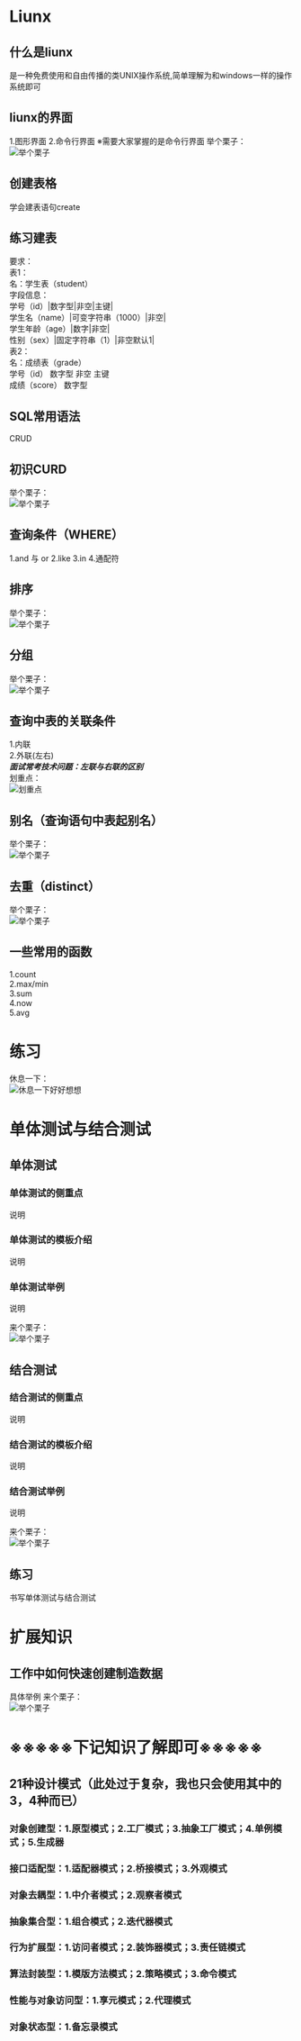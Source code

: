 # Liunx
## 什么是liunx
  是一种免费使用和自由传播的类UNIX操作系统,简单理解为和windows一样的操作系统即可

## liunx的界面
  1.图形界面
  2.命令行界面
  ※需要大家掌握的是命令行界面
  举个栗子：<br/>
  ![举个栗子](https://img.ixintu.com/download/jpg/202001/2e6ec91cbd78b42e39ae3e92556b99d4.jpg!con)


## 创建表格
  学会建表语句create

## 练习建表
  要求：<br/>
         表1：<br/>
         名：学生表（student）<br/>
                      字段信息：<br/>
                      学号（id）|数字型|非空|主键|<br/>
                      学生名（name）|可变字符串（1000）|非空| <br/>
                      学生年龄（age）|数字|非空|<br/>
                      性别（sex）|固定字符串（1）|非空默认1|<br/>
     表2：<br/>
         名：成绩表（grade）  <br/>
             学号（id）      数字型      非空   主键<br/>
             成绩（score）   数字型<br/>
 
## SQL常用语法
  CRUD

## 初识CURD
  举个栗子：<br/>
  ![举个栗子](https://img.ixintu.com/download/jpg/202001/2e6ec91cbd78b42e39ae3e92556b99d4.jpg!con)

## 查询条件（WHERE）
  1.and 与 or
  2.like
  3.in
  4.通配符
  

## 排序
  举个栗子：<br/>
  ![举个栗子](https://img.ixintu.com/download/jpg/202001/2e6ec91cbd78b42e39ae3e92556b99d4.jpg!con)


## 分组
  举个栗子：<br/>
  ![举个栗子](https://img.ixintu.com/download/jpg/202001/2e6ec91cbd78b42e39ae3e92556b99d4.jpg!con)


## 查询中表的关联条件
  1.内联<br/>
  2.外联(左右)<br/>
    ***面试常考技术问题：左联与右联的区别***<br/>
  划重点：<br/>
  ![划重点](https://img0.baidu.com/it/u=2572663376,3774858131&fm=253&fmt=auto&app=120&f=JPEG)

## 别名（查询语句中表起别名）
  举个栗子：<br/>
  ![举个栗子](https://img.ixintu.com/download/jpg/202001/2e6ec91cbd78b42e39ae3e92556b99d4.jpg!con)


## 去重（distinct）
  举个栗子：<br/>
  ![举个栗子](https://img.ixintu.com/download/jpg/202001/2e6ec91cbd78b42e39ae3e92556b99d4.jpg!con)


## 一些常用的函数
  1.count<br/>
  2.max/min<br/>
  3.sum<br/>
  4.now<br/>
  5.avg<br/>

# 练习
  

  休息一下：<br/>
  ![休息一下好好想想](https://gimg2.baidu.com/image_search/src=http%3A%2F%2Fc-ssl.duitang.com%2Fuploads%2Fitem%2F202003%2F12%2F20200312172704_LmVey.thumb.400_0.jpeg&refer=http%3A%2F%2Fc-ssl.duitang.com&app=2002&size=f9999,10000&q=a80&n=0&g=0n&fmt=auto?sec=1689470625&t=40b06035a20603c23a7425dd291814d1)
  




# 单体测试与结合测试
## 单体测试
### 单体测试的侧重点
  说明

### 单体测试的模板介绍
  说明

### 单体测试举例
  说明

  来个栗子：<br/>
  ![举个栗子](https://img.ixintu.com/download/jpg/202001/2e6ec91cbd78b42e39ae3e92556b99d4.jpg!con)


## 结合测试
### 结合测试的侧重点
  说明

### 结合测试的模板介绍
  说明

### 结合测试举例
  说明

  来个栗子：<br/>
  ![举个栗子](https://img.ixintu.com/download/jpg/202001/2e6ec91cbd78b42e39ae3e92556b99d4.jpg!con)

## 练习
  书写单体测试与结合测试


# 扩展知识
## 工作中如何快速创建制造数据
  具体举例
  来个栗子：<br/>
  ![举个栗子](https://img.ixintu.com/download/jpg/202001/2e6ec91cbd78b42e39ae3e92556b99d4.jpg!con)



# ※※※※※下记知识了解即可※※※※※
## 21种设计模式（此处过于复杂，我也只会使用其中的3，4种而已）
### 对象创建型：1.原型模式；2.工厂模式；3.抽象工厂模式；4.单例模式；5.生成器
### 接口适配型：1.适配器模式；2.桥接模式；3.外观模式
### 对象去耦型：1.中介者模式；2.观察者模式
### 抽象集合型：1.组合模式；2.迭代器模式
### 行为扩展型：1.访问者模式；2.装饰器模式；3.责任链模式
### 算法封装型：1.模版方法模式；2.策略模式；3.命令模式
### 性能与对象访问型：1.享元模式；2.代理模式
### 对象状态型：1.备忘录模式



